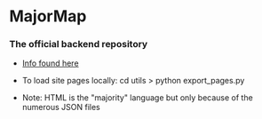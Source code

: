 # MajorMap

### The official backend repository 

- [Info found here](https://docs.google.com/document/d/19ia2D_IkyjX41oNQWLM_kT1dwvcg27So092Flo9DK8g/edit?usp=sharing)
- To load site pages locally: cd utils > python export_pages.py

- Note: HTML is the "majority" language but only because of the numerous JSON files

